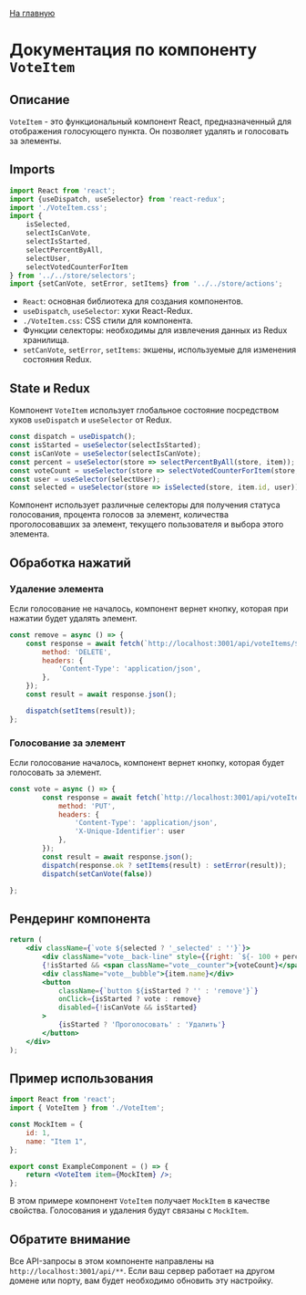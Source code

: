 [На главную](../../../README.md)

# Документация по компоненту `VoteItem`

## Описание

`VoteItem` - это функциональный компонент React, предназначенный для отображения голосующего пункта. Он позволяет удалять и голосовать за элементы.

## Imports

```jsx
import React from 'react';
import {useDispatch, useSelector} from 'react-redux';
import './VoteItem.css';
import {
    isSelected,
    selectIsCanVote,
    selectIsStarted,
    selectPercentByAll,
    selectUser,
    selectVotedCounterForItem
} from '../../store/selectors';
import {setCanVote, setError, setItems} from '../../store/actions';
```
- `React`: основная библиотека для создания компонентов.
- `useDispatch`, `useSelector`: хуки React-Redux.
- `./VoteItem.css`: CSS стили для компонента.
- Функции селекторы: необходимы для извлечения данных из Redux хранилища.
- `setCanVote`, `setError`, `setItems`: экшены, используемые для изменения состояния Redux.

## State и Redux

Компонент `VoteItem` использует глобальное состояние посредством хуков `useDispatch` и `useSelector` от Redux.

```jsx
const dispatch = useDispatch();
const isStarted = useSelector(selectIsStarted);
const isCanVote = useSelector(selectIsCanVote);
const percent = useSelector(store => selectPercentByAll(store, item));
const voteCount = useSelector(store => selectVotedCounterForItem(store, item.id));
const user = useSelector(selectUser);
const selected = useSelector(store => isSelected(store, item.id, user));
```
Компонент использует различные селекторы для получения статуса голосования, процента голосов за элемент, количества проголосовавших за элемент, текущего пользователя и выбора этого элемента.

## Обработка нажатий

### Удаление элемента

Если голосование не началось, компонент вернет кнопку, которая при нажатии будет удалять элемент.

```jsx
const remove = async () => {
    const response = await fetch(`http://localhost:3001/api/voteItems/${item.id}`, {
        method: 'DELETE',
        headers: {
            'Content-Type': 'application/json',
        },
    });
    const result = await response.json();

    dispatch(setItems(result));
};
```

### Голосование за элемент

Если голосование началось, компонент вернет кнопку, которая будет голосовать за элемент.

```jsx
const vote = async () => {
        const response = await fetch(`http://localhost:3001/api/voteItems/${item.id}`, {
            method: 'PUT',
            headers: {
                'Content-Type': 'application/json',
                'X-Unique-Identifier': user
            },
        });
        const result = await response.json();
        dispatch(response.ok ? setItems(result) : setError(result));
        dispatch(setCanVote(false))

};
```

## Рендеринг компонента

```jsx
return (
    <div className={`vote ${selected ? '_selected' : ''}`}>
        <div className="vote__back-line" style={{right: `${- 100 + percent}%`}}></div>
        {!isStarted && <span className="vote__counter">{voteCount}</span>}
        <div className="vote__bubble">{item.name}</div>
        <button
            className={`button ${isStarted ? '' : 'remove'}`}
            onClick={isStarted ? vote : remove}
            disabled={!isCanVote && isStarted}
        >
            {isStarted ? 'Проголосовать' : 'Удалить'}
        </button>
    </div>
);
```

## Пример использования

```jsx
import React from 'react';
import { VoteItem } from './VoteItem';

const MockItem = {
    id: 1,
    name: "Item 1",
};

export const ExampleComponent = () => {
    return <VoteItem item={MockItem} />;
};
```

В этом примере компонент `VoteItem` получает `MockItem` в качестве свойства. Голосования и удаления будут связаны с `MockItem`.

## Обратите внимание

Все API-запросы в этом компоненте направлены на `http://localhost:3001/api/**`. Если ваш сервер работает на другом домене или порту, вам будет необходимо обновить эту настройку.